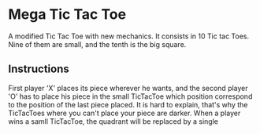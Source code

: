 # Mega Tic Tac Toe
A modified Tic Tac Toe with new mechanics. It consists in 10 Tic tac Toes. Nine of them are small, and the tenth is the big square.

## Instructions
First player 'X' places its piece wherever he wants, and the second player 'O' has to place his piece in the small TicTacToe which position correspond to the position of the last piece placed. It is hard to explain, that's why the TicTacToes where you can't place your piece are darker. When a player wins a samll TicTacToe, the quadrant will be replaced by a single
